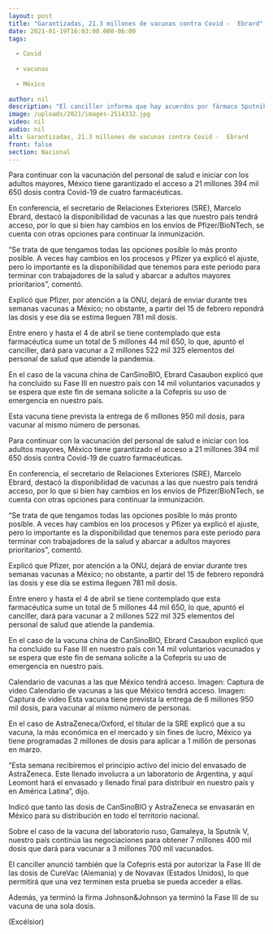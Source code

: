 ```yaml
---
layout: post
title: "Garantizadas, 21.3 millones de vacunas contra Covid -  Ebrard"
date: 2021-01-19T16:03:00.000-06:00
tags:
  
  - Covid
  
  - vacunas
  
  - México
  
author: nil
description: "El canciller informa que hay acuerdos por fármaco Sputnik V, así como con las farmacéuticas Pfizer, AstraZeneca, CanSinoBIO; la firma china solicitará uso de emergencia de su dosis"
image: /uploads/2021/images-2514332.jpg
video: nil
audio: nil
alt: Garantizadas, 21.3 millones de vacunas contra Covid -  Ebrard
front: false
section: Nacional
---
```


Para continuar con la vacunación del personal de salud e iniciar con los adultos mayores, México tiene garantizado el acceso a 21 millones 394 mil 650 dosis contra Covid-19 de cuatro farmacéuticas.

En conferencia, el secretario de Relaciones Exteriores (SRE), Marcelo Ebrard, destacó la disponibilidad de vacunas  a las que nuestro país tendrá acceso, por lo que si bien hay cambios en los envíos de Pfizer/BioNTech, se cuenta con otras opciones para continuar la inmunización.

“Se trata de que tengamos todas las opciones posible lo más pronto posible. A veces hay cambios en los procesos y Pfizer ya explicó el ajuste, pero lo importante es la disponibilidad que tenemos para este periodo para terminar con trabajadores de la salud y abarcar a adultos mayores prioritarios”, comentó.

Explicó que Pfizer, por atención a la ONU, dejará de enviar durante tres semanas vacunas a México; no obstante, a partir del 15 de febrero repondrá las dosis y ese día se estima lleguen 781 mil dosis.

Entre enero y hasta el 4 de abril se tiene contemplado que esta farmacéutica sume un total de 5 millones 44 mil 650, lo que, apuntó el canciller, dará para vacunar a 2 millones 522 mil  325 elementos del personal de salud que atiende la pandemia.

En el caso de la vacuna china de CanSinoBIO, Ebrard Casaubon explicó que ha concluido su Fase III en nuestro país con 14 mil voluntarios vacunados y se espera que este fin de semana solicite a la Cofepris su uso de emergencia en nuestro país.

Esta vacuna tiene prevista la entrega de 6 millones 950 mil dosis, para vacunar al mismo número de personas.

Para continuar con la vacunación del personal de salud e iniciar con los adultos mayores, México tiene garantizado el acceso a 21 millones 394 mil 650 dosis contra Covid-19 de cuatro farmacéuticas.

En conferencia, el secretario de Relaciones Exteriores (SRE), Marcelo Ebrard, destacó la disponibilidad de vacunas  a las que nuestro país tendrá acceso, por lo que si bien hay cambios en los envíos de Pfizer/BioNTech, se cuenta con otras opciones para continuar la inmunización.

“Se trata de que tengamos todas las opciones posible lo más pronto posible. A veces hay cambios en los procesos y Pfizer ya explicó el ajuste, pero lo importante es la disponibilidad que tenemos para este periodo para terminar con trabajadores de la salud y abarcar a adultos mayores prioritarios”, comentó.

Explicó que Pfizer, por atención a la ONU, dejará de enviar durante tres semanas vacunas a México; no obstante, a partir del 15 de febrero repondrá las dosis y ese día se estima lleguen 781 mil dosis.

Entre enero y hasta el 4 de abril se tiene contemplado que esta farmacéutica sume un total de 5 millones 44 mil 650, lo que, apuntó el canciller, dará para vacunar a 2 millones 522 mil  325 elementos del personal de salud que atiende la pandemia.

En el caso de la vacuna china de CanSinoBIO, Ebrard Casaubon explicó que ha concluido su Fase III en nuestro país con 14 mil voluntarios vacunados y se espera que este fin de semana solicite a la Cofepris su uso de emergencia en nuestro país.

Calendario de vacunas a las que México tendrá acceso. Imagen: Captura de video
Calendario de vacunas a las que México tendrá acceso. Imagen: Captura de video
Esta vacuna tiene prevista la entrega de 6 millones 950 mil dosis, para vacunar al mismo número de personas.

En el caso de AstraZeneca/Oxford, el titular de la SRE explicó que a su vacuna, la más económica en el mercado y sin fines de lucro, México ya tiene programadas 2 millones de dosis para aplicar a 1 millón de personas en marzo.

“Esta semana recibiremos el principio activo del inicio del envasado de AstraZeneca. Este llenado involucra a un laboratorio de Argentina, y aquí Leomont hará el envasado y llenado final para distribuir en nuestro país y en América Latina”, dijo.

Indicó que tanto las dosis de CanSinoBIO y AstraZeneca se envasarán en México para su distribución en todo el territorio nacional.

Sobre el caso de la vacuna del laboratorio ruso, Gamaleya, la Sputnik V, nuestro país continúa las negociaciones para obtener 7 millones 400 mil dosis que dará para vacunar a 3 millones 700 mil vacunados.

El canciller anunció también que la Cofepris está por autorizar la Fase III de las dosis de CureVac (Alemania) y de Novavax (Estados Unidos), lo que permitirá que una vez terminen esta prueba se pueda acceder a ellas.

Además, ya terminó la firma Johnson&Johnson ya terminó la Fase III de su vacuna de una sola dosis.

(Excélsior)